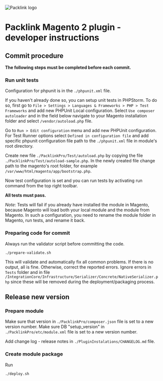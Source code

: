 ![Packlink logo](https://pro.packlink.es/public-assets/common/images/icons/packlink.svg)

# Packlink Magento 2 plugin - developer instructions

## Commit procedure
**The following steps must be completed before each commit.**

### Run unit tests
Configuration for phpunit is in the `./phpunit.xml` file.

If you haven't already done so, you can setup unit tests in PHPStorm.
To do so, first go to `File > Settings > Languages & Frameworks > PHP > Test Frameworks` and 
add new PHPUnit Local configuration. Select `Use composer autoloader` and in the field below navigate to your Magento 
installation folder and select `/vendor/autoload.php` file.

Go to `Run > Edit configuration` menu and add new PHPUnit configuration. 
For Test Runner options select `Defined in configuration file` and add specific phpunit configuration 
file path to the `./phpunit.xml` file in module's root directory.

Create new file `./PacklinkPro/Test/autoload.php` by copying the file
`./PacklinkPro/Test/autoload-sample.php`. In the newly created file change path to the magento's root folder,
for example `/var/www/html/magento/app/bootstrap.php`.

Now test configuration is set and you can run tests by activating run command from the 
top right toolbar. 

**All tests must pass.**

*Note*: Tests will fail if you already have installed the module in Magento, because Magento will load both your local 
module and the module from Magento. In such a configuration, you need to rename the module folder in Magento,
run tests, and rename it back.

### Preparing code for commit
Always run the validator script before committing the code.

```
./prepare-validate.sh

```
This will validate and automatically fix all common problems. 
If there is no output, all is fine. Otherwise, correct the reported errors. 
Ignore errors in `Tests` folder and in file `/IntegrationCore/Infrastructure/Serializer/Concrete/NativeSerializer.php` 
since these will be removed during the deployment/packaging process.

## Release new version

### Prepare module
Make sure that version in `./PacklinkPro/composer.json` file is set to a new version number.
Make sure DB "setup_version" in `./PacklinkPro/etc/module.xml` file is set to a new version number.

Add change log - release notes in `./PluginInstalations/CHANGELOG.md` file.

### Create module package
Run 
```
./deploy.sh
```

